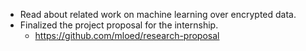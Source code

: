 - Read about related work on machine learning over encrypted data. 
- Finalized the project proposal for the internship. 
    - https://github.com/mloed/research-proposal 
